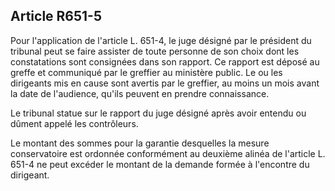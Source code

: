 Article R651-5
----
Pour l'application de l'article L. 651-4, le juge désigné par le président du
tribunal peut se faire assister de toute personne de son choix dont les
constatations sont consignées dans son rapport. Ce rapport est déposé au greffe
et communiqué par le greffier au ministère public. Le ou les dirigeants mis en
cause sont avertis par le greffier, au moins un mois avant la date de
l'audience, qu'ils peuvent en prendre connaissance.

Le tribunal statue sur le rapport du juge désigné après avoir entendu ou dûment
appelé les contrôleurs.

Le montant des sommes pour la garantie desquelles la mesure conservatoire est
ordonnée conformément au deuxième alinéa de l'article L. 651-4 ne peut excéder
le montant de la demande formée à l'encontre du dirigeant.
